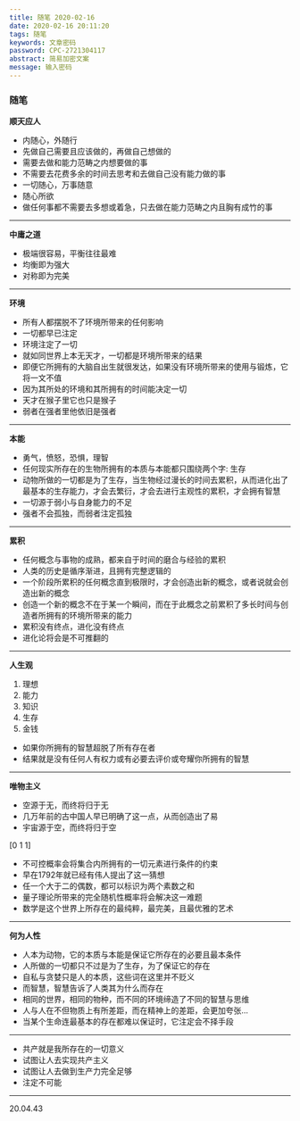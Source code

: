 ```yaml
---
title: 随笔 2020-02-16
date: 2020-02-16 20:11:20
tags: 随笔
keywords: 文章密码
password: CPC-2721304117
abstract: 简易加密文案
message: 输入密码
---
```


### 随笔

**顺天应人**

* 内随心，外随行
* 先做自己需要且应该做的，再做自己想做的
* 需要去做和能力范畴之内想要做的事
* 不需要去花费多余的时间去思考和去做自己没有能力做的事
* 一切随心，万事随意
* 随心所欲
* 做任何事都不需要去多想或着急，只去做在能力范畴之内且胸有成竹的事

---

**中庸之道**

* 极端很容易，平衡往往最难
* 均衡即为强大
* 对称即为完美

---

**环境**

* 所有人都摆脱不了环境所带来的任何影响
* 一切都早已注定
* 环境注定了一切
* 就如同世界上本无天才，一切都是环境所带来的结果
* 即便它所拥有的大脑自出生就很发达，如果没有环境所带来的使用与锻炼，它将一文不值
* 因为其所处的环境和其所拥有的时间能决定一切
* 天才在猴子里它也只是猴子
* 弱者在强者里他依旧是强者

---

**本能**

* 勇气，愤怒，恐惧，理智
* 任何现实所存在的生物所拥有的本质与本能都只围绕两个字: 生存
* 动物所做的一切都是为了生存，当生物经过漫长的时间去累积，从而进化出了最基本的生存能力，才会去繁衍，才会去进行主观性的累积，才会拥有智慧
* 一切源于弱小与自身能力的不足
* 强者不会孤独，而弱者注定孤独

---

**累积**

* 任何概念与事物的成熟，都来自于时间的磨合与经验的累积
* 人类的历史是循序渐进，且拥有完整逻辑的
* 一个阶段所累积的任何概念直到极限时，才会创造出新的概念，或者说就会创造出新的概念
* 创造一个新的概念不在于某一个瞬间，而在于此概念之前累积了多长时间与创造者所拥有的环境所带来的能力
* 累积没有终点，进化没有终点
* 进化论将会是不可推翻的

---

**人生观**

1. 理想
2. 能力
3. 知识
4. 生存
5. 金钱

* 如果你所拥有的智慧超脱了所有存在者
* 结果就是没有任何人有权力或有必要去评价或夸耀你所拥有的智慧

---

**唯物主义**

* 空源于无，而终将归于无
* 几万年前的古中国人早已明确了这一点，从而创造出了易
* 宇宙源于空，而终将归于空

[0 1 1]

* 不可控概率会将集合内所拥有的一切元素进行条件的约束
* 早在1792年就已经有伟人提出了这一猜想
* 任一个大于二的偶数，都可以标识为两个素数之和
* 量子理论所带来的完全随机性概率将会解决这一难题
* 数学是这个世界上所存在的最纯粹，最完美，且最优雅的艺术

---

**何为人性**

* 人本为动物，它的本质与本能是保证它所存在的必要且最本条件
* 人所做的一切都只不过是为了生存，为了保证它的存在
* 自私与贪婪只是人的本质，这些词在这里并不贬义
* 而智慧，智慧告诉了人类其为什么而存在
* 相同的世界，相同的物种，而不同的环境缔造了不同的智慧与思维
* 人与人在不但物质上有所差距，而在精神上的差距，会更加夸张...
* 当某个生命连最基本的存在都难以保证时，它注定会不择手段

---

* 共产就是我所存在的一切意义
* 试图让人去实现共产主义
* 试图让人去做到生产力完全足够
*  注定不可能

---

20.04.43
